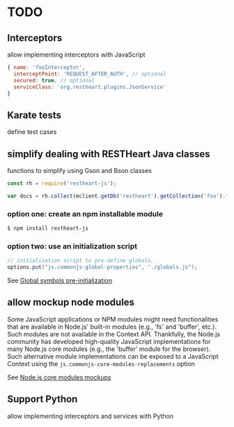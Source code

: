 # TODO

## Interceptors

allow implementing interceptors with JavaScript

```javascript
{ name: 'fooInterceptor',
  interceptPoint: 'REQUEST_AFTER_AUTH', // optional
  secured: true, // optional
  serviceClass: 'org.restheart.plugins.JsonService'
}
```

## Karate tests

define test cases

## simplify dealing with RESTHeart Java classes

functions to simplify using Gson and Bson classes

```javascript
const rh = require('restheart-js');

var docs = rh.collect(mclient.getDb('restheart').getCollection('foo').find());
```

### option one: create an npm installable module

```bash
$ npm install restheart-js
```

### option two: use an initialization script

```java
// initialization script to pre-define globals.
options.put("js.commonjs-global-properties", "./globals.js");
```

See [Global symbols pre-initialization](https://github.com/oracle/graaljs/blob/master/docs/user/NodeJSVSJavaScriptContext.md#global-symbols-pre-initialization)

## allow mockup node modules

Some JavaScript applications or NPM modules might need functionalities that are available in Node.js' built-in modules (e.g., 'fs' and 'buffer', etc.). Such modules are not available in the Context API. Thankfully, the Node.js community has developed high-quality JavaScript implementations for many Node.js core modules (e.g., the 'buffer' module for the browser). Such alternative module implementations can be exposed to a JavaScript Context using the `js.commonjs-core-modules-replacements` option

See [Node.js core modules mockups](https://github.com/oracle/graaljs/blob/master/docs/user/NodeJSVSJavaScriptContext.md#nodejs-core-modules-mockups)

## Support Python

allow implementing interceptors and services with Python
